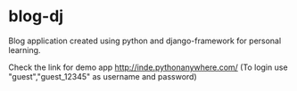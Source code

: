 # blog-dj
Blog application created using python and django-framework for personal learning.

Check the link for demo app http://inde.pythonanywhere.com/ 
(To login use "guest","guest_12345" as username and password)
